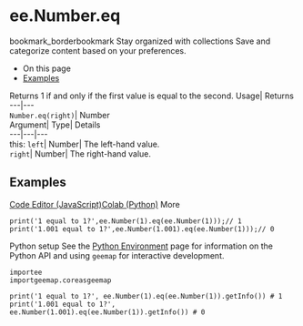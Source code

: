  
#  ee.Number.eq 
bookmark_borderbookmark Stay organized with collections  Save and categorize content based on your preferences.
  * On this page
  * [Examples](https://developers.google.com/earth-engine/apidocs/ee-number-eq#examples)


Returns 1 if and only if the first value is equal to the second. 
Usage| Returns  
---|---  
`Number.eq(right)`| Number  
Argument| Type| Details  
---|---|---  
this: `left`| Number| The left-hand value.  
`right`| Number| The right-hand value.  
## Examples
[Code Editor (JavaScript)](https://developers.google.com/earth-engine/apidocs/ee-number-eq#code-editor-javascript-sample)[Colab (Python)](https://developers.google.com/earth-engine/apidocs/ee-number-eq#colab-python-sample) More
```
print('1 equal to 1?',ee.Number(1).eq(ee.Number(1)));// 1
print('1.001 equal to 1?',ee.Number(1.001).eq(ee.Number(1)));// 0
```
Python setup
See the [ Python Environment](https://developers.google.com/earth-engine/guides/python_install) page for information on the Python API and using `geemap` for interactive development.
```
importee
importgeemap.coreasgeemap
```
```
print('1 equal to 1?', ee.Number(1).eq(ee.Number(1)).getInfo()) # 1
print('1.001 equal to 1?', ee.Number(1.001).eq(ee.Number(1)).getInfo()) # 0
```

